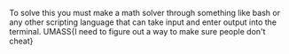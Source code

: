 To solve this you must make a math solver through something like bash or any other scripting language that can take input and enter output into the terminal.
UMASS{I need to figure out a way to make sure people don't cheat}
